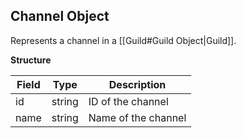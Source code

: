 ## Channel Object
Represents a channel in a [[Guild#Guild Object|Guild]].

**Structure**

| Field | Type   | Description         |
| ----- | ------ | ------------------- |
| id    | string | ID of the channel   |
| name  | string | Name of the channel |
